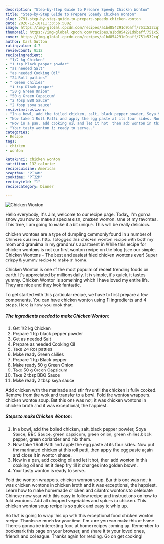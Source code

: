 ```yaml
---
description: "Step-by-Step Guide to Prepare Speedy Chicken Wonton"
title: "Step-by-Step Guide to Prepare Speedy Chicken Wonton"
slug: 2791-step-by-step-guide-to-prepare-speedy-chicken-wonton
date: 2020-12-18T11:33:56.588Z
image: https://img-global.cpcdn.com/recipes/a1bd854291d9baff/751x532cq70/chicken-wonton-recipe-main-photo.jpg
thumbnail: https://img-global.cpcdn.com/recipes/a1bd854291d9baff/751x532cq70/chicken-wonton-recipe-main-photo.jpg
cover: https://img-global.cpcdn.com/recipes/a1bd854291d9baff/751x532cq70/chicken-wonton-recipe-main-photo.jpg
author: Carl Sutton
ratingvalue: 4.7
reviewcount: 9112
recipeingredient:
- "1/2 kg Chicken"
- "1 tsp black pepper powder"
- "as needed Salt"
- "as needed Cooking Oil"
- "24 Roll patties"
- " Green chilies"
- "1 tsp Black pepper"
- "50 g Green Onion"
- "50 g Green Capsicum"
- "2 tbsp BBQ Sauce"
- "2 tbsp soya sauce"
recipeinstructions:
- "In a bowl, add the boiled chicken, salt, black pepper powder, Soya Sauce, BBQ Sauce, green capsicum, green onion, green chilies,black pepper, green coriander and mix them."
- "Now take 1 Roll Patti and apply the egg paste at its four sides. Now put the marinated chicken at this roll patti, then apply the egg paste again and close it in wonton shape."
- "Now in a pan, add cooking oil and let it hot, then add wonton in this cooking oil and let it deep fry till it changes into golden brown."
- "Your tasty wonton is ready to serve.."
categories:
- Recipe
tags:
- chicken
- wonton

katakunci: chicken wonton 
nutrition: 132 calories
recipecuisine: American
preptime: "PT14M"
cooktime: "PT32M"
recipeyield: "1"
recipecategory: Dinner

---
```



![Chicken Wonton](https://img-global.cpcdn.com/recipes/a1bd854291d9baff/751x532cq70/chicken-wonton-recipe-main-photo.jpg)

Hello everybody, it's Jim, welcome to our recipe page. Today, I'm gonna show you how to make a special dish, chicken wonton. One of my favorites. This time, I am going to make it a bit unique. This will be really delicious.

chicken wontons are a type of dumpling commonly found in a number of Chinese cuisines. http. I blogged this chicken wonton recipe with both my mom and grandma in my grandma&#39;s apartment in While this recipe for chicken wontons is not our first wonton recipe on the blog (see our simple. Chicken Wontons - The best and easiest fried chicken wontons ever! Super crispy &amp; yummy recipe to make at home.

Chicken Wonton is one of the most popular of recent trending foods on earth. It's appreciated by millions daily. It is simple, it's quick, it tastes yummy. Chicken Wonton is something which I have loved my entire life. They are nice and they look fantastic.


To get started with this particular recipe, we have to first prepare a few components. You can have chicken wonton using 11 ingredients and 4 steps. Here is how you cook that.

<!--inarticleads1-->

##### The ingredients needed to make Chicken Wonton:

1. Get 1/2 kg Chicken
1. Prepare 1 tsp black pepper powder
1. Get as needed Salt
1. Prepare as needed Cooking Oil
1. Take 24 Roll patties
1. Make ready  Green chilies
1. Prepare 1 tsp Black pepper
1. Make ready 50 g Green Onion
1. Take 50 g Green Capsicum
1. Take 2 tbsp BBQ Sauce
1. Make ready 2 tbsp soya sauce


Add chicken with the marinade and stir fry until the chicken is fully cooked. Remove from the wok and transfer to a bowl. Fold the wonton wrappers. chicken wonton soup. But this one was not; it was chicken wontons in chicken broth and it was exceptional, the happiest. 

<!--inarticleads2-->

##### Steps to make Chicken Wonton:

1. In a bowl, add the boiled chicken, salt, black pepper powder, Soya Sauce, BBQ Sauce, green capsicum, green onion, green chilies,black pepper, green coriander and mix them.
1. Now take 1 Roll Patti and apply the egg paste at its four sides. Now put the marinated chicken at this roll patti, then apply the egg paste again and close it in wonton shape.
1. Now in a pan, add cooking oil and let it hot, then add wonton in this cooking oil and let it deep fry till it changes into golden brown.
1. Your tasty wonton is ready to serve..


Fold the wonton wrappers. chicken wonton soup. But this one was not; it was chicken wontons in chicken broth and it was exceptional, the happiest. Learn how to make homemade chicken and cilantro wontons to celebrate Chinese new year with this easy to follow recipe and instructions on how to fold wontons. Add all chopped vegetables and spices to chicken. This chicken wonton soup recipe is so quick and easy to whip up. 

So that is going to wrap this up with this exceptional food chicken wonton recipe. Thanks so much for your time. I'm sure you can make this at home. There's gonna be interesting food at home recipes coming up. Remember to bookmark this page on your browser, and share it to your loved ones, friends and colleague. Thanks again for reading. Go on get cooking!
